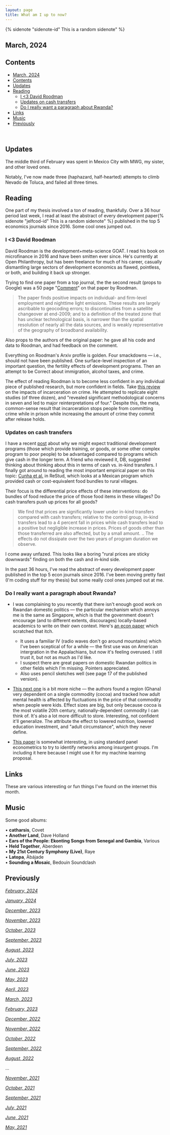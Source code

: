 ```yaml
---
layout: page
title: What am I up to now?
---
```

{% sidenote "sidenote-id" This is a random sidenote" %}  

## March, 2024

## Contents
- [March, 2024](#march-2024)
- [Contents](#contents)
- [Updates](#updates)
- [Reading](#reading)
	- [I \<3 David Roodman](#i-3-david-roodman)
	- [Updates on cash transfers](#updates-on-cash-transfers)
	- [Do I really want a paragraph about Rwanda?](#do-i-really-want-a-paragraph-about-rwanda)
- [Links](#links)
- [Music](#music)
- [Previously](#previously)

<br>
  
## Updates

The middle third of February was spent in Mexico City with MWG, my sister, and other loved ones. 

Notably, I've now made three (haphazard, half-hearted) attempts to climb Nevado de Toluca, and failed all three times. 

## Reading

One part of my thesis involved a ton of reading, thankfully. Over a 36 hour period last week, I read at least the abstract of every development paper{% sidenote "jelfcod-id" This is a random sidenote" %} published in the top 5 economics journals since 2016. Some cool ones jumped out.

### I <3 David Roodman

David Roodman is the development+meta-science GOAT. I read his book on microfinance in 2016 and have been smitten ever since. He's currently at Open Philanthropy, but has been freelance for much of his career, casually dismantling large sectors of development economics as flawed, pointless, or both, and building it back up stronger. 

Trying to find one paper from a top journal, the the second result (props to Google) was a 50 page "[Comment](https://arxiv.org/pdf/2401.13694.pdf)" on that paper by Roodman. 

> The paper finds positive impacts on individual- and firm-level employment and nighttime light emissions. These results are largely ascribable to geocoding errors; to discontinuities from a satellite changeover at end-2009; and to a definition of the treated zone that has unclear technological basis, is narrower than the spatial resolution of nearly all the data sources, and is weakly representative of the geography of broadband availability.

Also props to the authors of the original paper: he gave all his code and data to Roodman, and had feedback on the comment.

Everything on Roodman's Arxiv profile is golden. Four smackdowns — i.e., should not have been published. One surface-level inspection of an important question, the fertility effects of development programs. Then an attempt to be Correct about immigration, alcohol taxes, and crime.

The effect of reading Roodman is to become less confident in any individual piece of published research, but more confident in fields. Take [this review](https://arxiv.org/pdf/2007.10268.pdf) on the impacts of incarceration on crime. He attempted to replicate eight studies (of three dozen), and "revealed significant methodological concerns in seven and led to major reinterpretations of four." Despite this, the meta, common-sense result that incarceration stops people from committing crime while in prison while increasing the amount of crime they commit after release holds. 

### Updates on cash transfers

I have a recent [post](https://jablevine.com/articles/23/cash-benchmarking-attenuation) about why we might expect traditional development programs (those which provide training, or goods, or some other complex program to poor people) to be advantaged compared to programs which give cash in the longer term. A friend who reviewed it, DB, suggested thinking about thinking about this in terms of cash vs. in-kind transfers. I finally got around to reading the most important empirical paper on this topic: [Cunha et al.](https://www.newyorkfed.org/medialibrary/media/research/staff_reports/sr735.pdf) in ReStud, which looks at a Mexican program which provided cash or cost-equivalent food bundles to rural villages.

Their focus is the differential price effects of these interventions: do bundles of food reduce the price of those food items in these villages? Do cash transfers push up prices for all goods?

> We find that prices are significantly lower under in-kind transfers compared with cash transfers; relative to the control group, in-kind transfers lead to a 4 percent fall in prices while cash transfers lead to a positive but negligible increase in prices. Prices of goods other than those transferred are also affected, but by a small amount.
> ..
> The effects do not dissipate over the two years of program duration we observe.

I come away unfazed.  This looks like a boring "rural prices are sticky downwards" finding on both the cash and in-kind side. 


In the past 36 hours, I've read the abstract of every development paper published in the top 5 econ journals since 2016. I've been moving pretty fast (I'm coding stuff for my thesis) but some really cool ones jumped out at me. 

### Do I really want a paragraph about Rwanda? 

- I was complaining to you recently that there isn't enough good work on Rwandan domestic politics — the particular mechanism which annoys me is the same as Singapore, which is that the government doesn't encourage (and to different extents, discourages) locally-based academics to write on their own context. Here's [an econ paper]([https://doi.org/10.1086/701441](https://doi.org/10.1086/701441)) which scratched that itch. 
	- It uses a familiar IV (radio waves don't go around mountains) which I've been sceptical of for a while — the first use was on American intergration in the Appalachians, but now it's feeling overused. I still trust it, but not as much as I'd like. 
	- I suspect there are great papers on domestic Rwandan politics in other fields which I'm missing. Pointers appreciated.
	- Also uses pencil sketches well (see page 17 of the published version).


- [This next one](https://wrap.warwick.ac.uk/99423/7/WRAP-early-life-circumstance-adult-mental-health-Fenske-2018.pdf) is a bit more niche — the authors found a region (Ghana) very dependent on a single commodity (cocoa) and tracked how adult mental health is affected by fluctuations in the price of that commodity when people were kids. Effect sizes are big, but only because cocoa is the most volatile 20th century, nationally-dependent commodity I can think of. It's also a lot more difficult to store. Interesting, not confident it'll generalize. The attribute the effect to lowered nutrition, lowered education investment, and "adult circumstance", which they never define. 

- [This paper](https://ftrebbi.com/research/TW.pdf) is somewhat interesting, in using standard panel econometrics to try to identify networks among insurgent groups. I'm including it here because I might use it for my machine learning proposal.



## Links

These are various interesting or fun things I've found on the internet this month.

## Music

Some good albums:

• **catharsis**, Covet
<br>
• **Another Land**, Dave Holland
<br>
• **Ears of the People: Ekonting Songs from Senegal and Gambia**, Various
<br>
• **Held Together**, Aberdeen
<br>
• **My 21st Century Symphony (Live)**, Raye
<br>
• **Latopa**, Àbájade
<br>
• **Sounding a Mosaic**, Bedouin Soundclash

## Previously

*[February, 2024](https://jablevine.com/older/february_2024)*

*[January, 2024](https://jablevine.com/older/january_2024)*

*[December, 2023](https://jablevine.com/older/December_2023)*

*[November, 2023](https://jablevine.com/older/November_2023)*

*[October, 2023](https://jablevine.com/older/October_2023)*

*[September, 2023](https://jablevine.com/older/September_2023)*

*[August, 2023](https://jablevine.com/older/August_2023)*

*[July, 2023](https://jablevine.com/older/July_2023)*

*[June, 2023](https://jablevine.com/older/June_2023)*

*[May, 2023](https://jablevine.com/older/May_2023)*

*[April, 2023](https://jablevine.com/older/April_2023)*

*[March, 2023](https://jablevine.com/older/march_2023)*

*[February, 2023](https://jablevine.com/older/february_2023)*

*[December, 2022](https://jablevine.com/older/december_2022)*

*[November, 2022](https://jablevine.com/older/november_2022)*

*[October, 2022](https://jablevine.com/older/october_2022)*

*[September, 2022](https://jablevine.com/older/september_2022)*

*[August, 2022](https://jablevine.com/older/august_2022)*

...

*[November, 2021](https://jablevine.com/older/november_2021)*

*[October, 2021](https://jablevine.com/older/october_2021)*

*[September, 2021](https://jablevine.com/older/september_2021)*

*[July, 2021](https://jablevine.com/older/july_2021)*

*[June, 2021](https://jablevine.com/older/june_2021)*

*[May, 2021](https://jablevine.com/older/may_2021)*